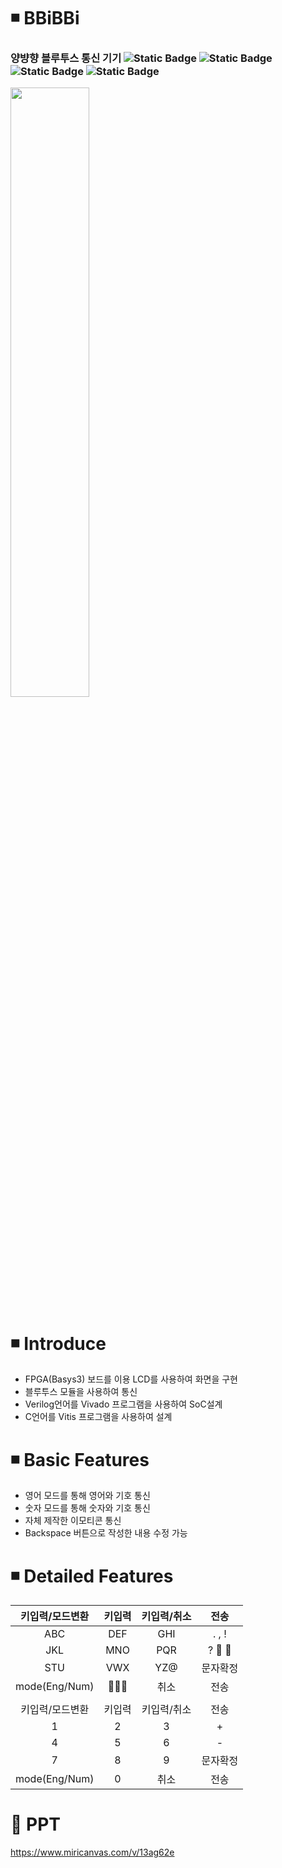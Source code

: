 # ◾ BBiBBi
<h3> 양뱡향 블루투스 통신 기기 <img alt="Static Badge" src="https://img.shields.io/badge/Verilog-08298A"> <img alt="Static Badge" src="https://img.shields.io/badge/Vivado-F2F5A9"> <img alt="Static Badge" src="https://img.shields.io/badge/C-00599C"> <img alt="Static Badge" src="https://img.shields.io/badge/Vitis-DF0101"> </h3>
<img src = "https://github.com/user-attachments/assets/aa475ef4-f952-45b6-b3b9-4fefe02b93e1" width="50%" height="50%">

# ◾ Introduce
* FPGA(Basys3) 보드를 이용 LCD를 사용하여 화면을 구현
* 블루투스 모듈을 사용하여 통신
* Verilog언어를 Vivado 프로그램을 사용하여 SoC설계
* C언어를 Vitis 프로그램을 사용하여 설계

# ◾ Basic Features
* 영어 모드를 통해 영어와 기호 통신
* 숫자 모드를 통해 숫자와 기호 통신
* 자체 제작한 이모티콘 통신
* Backspace 버튼으로 작성한 내용 수정 가능

# ◾ Detailed Features
|키입력/모드변환|키입력|키입력/취소|전송|
|:---:|:---:|:---:|:---:|
|ABC|DEF|GHI| . , ! |
|JKL|MNO|PQR|?  🖤 🤍|
|STU|VWX|YZ@|문자확정|
|mode(Eng/Num)|🙂😛🎩|취소|전송|
|||||
|키입력/모드변환|키입력|키입력/취소|전송|
|1|2|3|+|
|4|5|6|-|
|7|8|9|문자확정|
|mode(Eng/Num)|0|취소|전송|

# 📌 PPT
https://www.miricanvas.com/v/13ag62e
